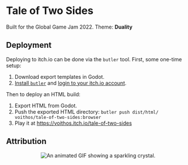# Tale of Two Sides

Built for the Global Game Jam 2022. Theme: **Duality**

## Deployment

Deploying to itch.io can be done via the `butler` tool. First, some one-time setup:

1. Download export templates in Godot.
1. [Install `butler`](https://itch.io/docs/butler/installing.html) and [login to your itch.io account](https://itch.io/docs/butler/login.html).

Then to deploy an HTML build:

1. Export HTML from Godot.
1. Push the exported HTML directory: `butler push dist/html/ voithos/tale-of-two-sides:browser`
1. Play it at https://voithos.itch.io/tale-of-two-sides

## Attribution

<!-- Assets, etc, that were not created during the jam will be attributed here. -->

<p align="center">
  <img src="https://github.com/voithos/tale-of-two-sides/blob/master/assets/props/icon_128.gif"
       alt="An animated GIF showing a sparkling crystal.">
</p>
